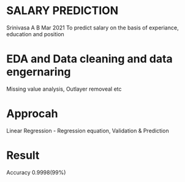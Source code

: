 # SALARY PREDICTION
 Srinivasa A B
 Mar 2021
 To predict salary on the basis of experiance, education and position
# EDA and Data cleaning and data engernaring
 Missing value analysis, Outlayer removeal etc
# Approcah
 Linear Regression - Regression equation, Validation & Prediction
# Result
 Accuracy 0.9998(99%)

